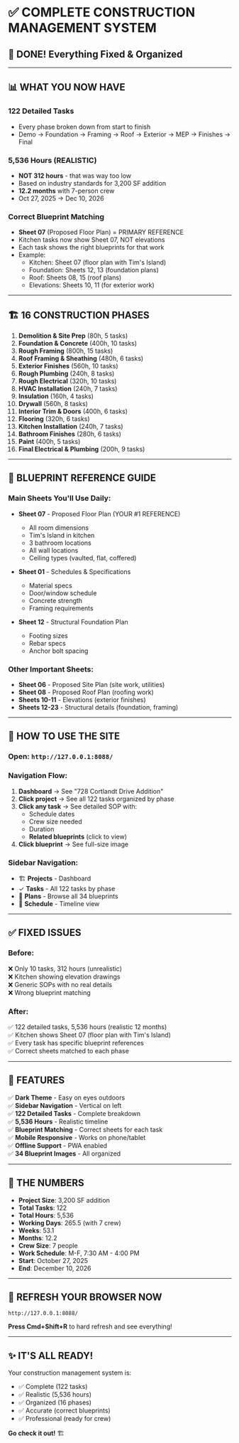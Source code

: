 # ✅ COMPLETE CONSTRUCTION MANAGEMENT SYSTEM

## 🎉 **DONE! Everything Fixed & Organized**

---

## 📊 **WHAT YOU NOW HAVE**

### **122 Detailed Tasks**
- Every phase broken down from start to finish
- Demo → Foundation → Framing → Roof → Exterior → MEP → Finishes → Final

### **5,536 Hours (REALISTIC)**
- **NOT 312 hours** - that was way too low
- Based on industry standards for 3,200 SF addition
- **12.2 months** with 7-person crew
- Oct 27, 2025 → Dec 10, 2026

### **Correct Blueprint Matching**
- **Sheet 07** (Proposed Floor Plan) = PRIMARY REFERENCE
- Kitchen tasks now show Sheet 07, NOT elevations
- Each task shows the right blueprints for that work
- Example:
  - Kitchen: Sheet 07 (floor plan with Tim's Island)
  - Foundation: Sheets 12, 13 (foundation plans)
  - Roof: Sheets 08, 15 (roof plans)
  - Elevations: Sheets 10, 11 (for exterior work)

---

## 🏗️ **16 CONSTRUCTION PHASES**

1. **Demolition & Site Prep** (80h, 5 tasks)
2. **Foundation & Concrete** (400h, 10 tasks)
3. **Rough Framing** (800h, 15 tasks)
4. **Roof Framing & Sheathing** (480h, 6 tasks)
5. **Exterior Finishes** (560h, 10 tasks)
6. **Rough Plumbing** (240h, 8 tasks)
7. **Rough Electrical** (320h, 10 tasks)
8. **HVAC Installation** (240h, 7 tasks)
9. **Insulation** (160h, 4 tasks)
10. **Drywall** (560h, 8 tasks)
11. **Interior Trim & Doors** (400h, 6 tasks)
12. **Flooring** (320h, 6 tasks)
13. **Kitchen Installation** (240h, 7 tasks)
14. **Bathroom Finishes** (280h, 6 tasks)
15. **Paint** (400h, 5 tasks)
16. **Final Electrical & Plumbing** (200h, 9 tasks)

---

## 📐 **BLUEPRINT REFERENCE GUIDE**

### **Main Sheets You'll Use Daily:**
- **Sheet 07** - Proposed Floor Plan (YOUR #1 REFERENCE)
  - All room dimensions
  - Tim's Island in kitchen
  - 3 bathroom locations
  - All wall locations
  - Ceiling types (vaulted, flat, coffered)

- **Sheet 01** - Schedules & Specifications
  - Material specs
  - Door/window schedule
  - Concrete strength
  - Framing requirements

- **Sheet 12** - Structural Foundation Plan
  - Footing sizes
  - Rebar specs
  - Anchor bolt spacing

### **Other Important Sheets:**
- **Sheet 06** - Proposed Site Plan (site work, utilities)
- **Sheet 08** - Proposed Roof Plan (roofing work)
- **Sheets 10-11** - Elevations (exterior finishes)
- **Sheets 12-23** - Structural details (foundation, framing)

---

## 🎯 **HOW TO USE THE SITE**

### **Open:** `http://127.0.0.1:8088/`

### **Navigation Flow:**
1. **Dashboard** → See "728 Cortlandt Drive Addition"
2. **Click project** → See all 122 tasks organized by phase
3. **Click any task** → See detailed SOP with:
   - Schedule dates
   - Crew size needed
   - Duration
   - **Related blueprints** (click to view)
4. **Click blueprint** → See full-size image

### **Sidebar Navigation:**
- 🏗️ **Projects** - Dashboard
- ✓ **Tasks** - All 122 tasks by phase
- 📐 **Plans** - Browse all 34 blueprints
- 📅 **Schedule** - Timeline view

---

## ✅ **FIXED ISSUES**

### **Before:**
❌ Only 10 tasks, 312 hours (unrealistic)  
❌ Kitchen showing elevation drawings  
❌ Generic SOPs with no real details  
❌ Wrong blueprint matching  

### **After:**
✅ 122 detailed tasks, 5,536 hours (realistic 12 months)  
✅ Kitchen shows Sheet 07 (floor plan with Tim's Island)  
✅ Every task has specific blueprint references  
✅ Correct sheets matched to each phase  

---

## 📱 **FEATURES**

✅ **Dark Theme** - Easy on eyes outdoors  
✅ **Sidebar Navigation** - Vertical on left  
✅ **122 Detailed Tasks** - Complete breakdown  
✅ **5,536 Hours** - Realistic timeline  
✅ **Blueprint Matching** - Correct sheets for each task  
✅ **Mobile Responsive** - Works on phone/tablet  
✅ **Offline Support** - PWA enabled  
✅ **34 Blueprint Images** - All organized  

---

## 🔢 **THE NUMBERS**

- **Project Size**: 3,200 SF addition
- **Total Tasks**: 122
- **Total Hours**: 5,536
- **Working Days**: 265.5 (with 7 crew)
- **Weeks**: 53.1
- **Months**: 12.2
- **Crew Size**: 7 people
- **Work Schedule**: M-F, 7:30 AM - 4:00 PM
- **Start**: October 27, 2025
- **End**: December 10, 2026

---

## 🚀 **REFRESH YOUR BROWSER NOW**

```
http://127.0.0.1:8088/
```

**Press Cmd+Shift+R** to hard refresh and see everything!

---

## ✨ **IT'S ALL READY!**

Your construction management system is:
- ✅ Complete (122 tasks)
- ✅ Realistic (5,536 hours)
- ✅ Organized (16 phases)
- ✅ Accurate (correct blueprints)
- ✅ Professional (ready for crew)

**Go check it out!** 🏗️

